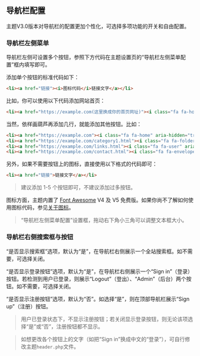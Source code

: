 ## 导航栏配置

主题V3.0版本对导航栏的配置更加个性化，可选择多项功能的开关和自由配置。

### 导航栏左侧菜单

导航栏左侧可设置多个按钮，参照下方代码在主题设置页的“导航栏左侧菜单配置”框内填写即可。

添加单个按钮的标准代码如下：

```html
<li><a href="链接"><i>图标代码</i>链接文字</a></li>
```

比如，你可以使用以下代码添加网站首页：

```html
<li><a href="https://example.com(这里换成你的首页网址)"><i class="fa fa-home" aria-hidden="true"></i>首页</a></li>
```

当然，依样画葫芦再添加几行，就能添加其他按钮。比如：

```html
<li><a href="https://example.com"><i class="fa fa-home" aria-hidden="true"></i>首页</a></li>
<li><a href="https://example.com/category1.html"><i class="fa fa-folder" aria-hidden="true"></i>分类1</a></li>
<li><a href="https://example.com/links.html"><i class="fa fa-user" aria-hidden="true"></i>友链</a></li>
<li><a href="https://example.com/contact.html"><i class="fa fa-envelope-o" aria-hidden="true"></i>联系</a></li>
```

另外，如果不需要按钮上的图标，直接使用以下格式的代码即可：

```html
<li><a href="链接">链接文字</a></li>
```

> 建议添加 1-5 个按钮即可，不建议添加过多按钮。

图标方面，主题内置了 [Font Awesome](https://fontawesome.com) V4 及 V5 免费版。如果你尚不了解如何使用图标代码，参见[关于图标](fa.md)。

> “导航栏左侧菜单配置”设置框，拖动右下角小三角可以调整文本框大小。

### 导航栏右侧搜索框与按钮

“是否显示搜索框”选项，默认为“是”，在导航栏右侧展示一个全站搜索框。如不需要，可选择关闭。

“是否显示登录按钮”选项，默认为“是”，在导航栏右侧展示一个“Sign in”（登录）按钮。若检测到用户已登录，则展示“Logout”（登出）、“Admin”（后台）两个按钮。如不需要，可选择关闭。

“是否显示注册按钮”选项，默认为“否”。如选择“是”，则在顶部导航栏展示“Sign up”（注册）按钮。

> 用户已登录状态下，不显示注册按钮；若关闭显示登录按钮，则无论该项选择“是”或“否”，注册按钮都不显示。

> 如想更改各个按钮上的文字（如把“Sign in”换成中文的“登录”），可自行修改主题<code>header.php</code>文件。